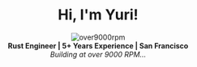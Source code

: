 <div align="center">

# Hi, I'm Yuri!

![over9000rpm](https://img.shields.io/badge/over9000rpm-000000?style=flat&logo=github&logoColor=white)  
**Rust Engineer | 5+ Years Experience | San Francisco**  
*Building at over 9000 RPM...*

</div>
